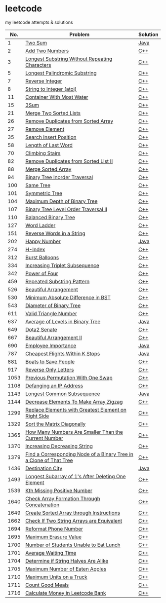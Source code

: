 # leetcode
my leetcode attempts & solutions  

No. | Problem | Solution
------------ | ------------- | -------------
1 | [Two Sum](https://leetcode.com/problems/two-sum/) | [Java](soln/two-sum)
2 | [Add Two Numbers](https://leetcode.com/problems/add-two-numbers/) | [C++](soln/add-two-numbers)
3 | [Longest Substring Without Repeating Characters](https://leetcode.com/problems/longest-substring-without-repeating-characters/) | [C++](soln/longest-substring-without-repeating-characters)
5 | [Longest Palindromic Substring](https://leetcode.com/problems/longest-palindromic-substring/) | [C++](soln/longest-palindromic-substring)
7 | [Reverse Integer](https://leetcode.com/problems/reverse-integer/) | [C++](soln/reverse-integer)
8 | [String to Integer (atoi)](https://leetcode.com/problems/string-to-integer-atoi/) | [C++](soln/string-to-integer-atoi)
11 | [Container With Most Water](https://leetcode.com/problems/container-with-most-water/) | [C++](soln/container-with-most-water)
15 | [3Sum](https://leetcode.com/problems/3sum/) | [C++](soln/3sum)
21 | [Merge Two Sorted Lists](https://leetcode.com/problems/merge-two-sorted-lists/) | [C++](soln/merge-two-sorted-lists)
26 | [Remove Duplicates from Sorted Array](https://leetcode.com/problems/remove-duplicates-from-sorted-array/) | [C++](soln/remove-duplicates-from-sorted-array)
27 | [Remove Element](https://leetcode.com/problems/remove-element/) | [C++](soln/remove-element)
35 | [Search Insert Position](https://leetcode.com/problems/search-insert-position/) | [C++](soln/search-insert-position)
58 | [Length of Last Word](https://leetcode.com/problems/length-of-last-word/) | [C++](soln/length-of-last-word)
70 | [Climbing Stairs](https://leetcode.com/problems/climbing-stairs/) | [C++](soln/climbing-stairs)
82 | [Remove Duplicates from Sorted List II](https://leetcode.com/problems/remove-duplicates-from-sorted-list-ii/) | [C++](soln/remove-duplicates-from-sorted-list-ii)
88 | [Merge Sorted Array](https://leetcode.com/problems/merge-sorted-array/) | [C++](soln/merge-sorted-array)
94 | [Binary Tree Inorder Traversal](https://leetcode.com/problems/binary-tree-inorder-traversal/) | [C++](soln/binary-tree-inorder-traversal)
100 | [Same Tree](https://leetcode.com/problems/same-tree/) | [C++](soln/same-tree)
101 | [Symmetric Tree](https://leetcode.com/problems/symmetric-tree/) | [C++](soln/symmetric-tree)
104 | [Maximum Depth of Binary Tree](https://leetcode.com/problems/maximum-depth-of-binary-tree/) | [C++](soln/maximum-depth-of-binary-tree)
107 | [Binary Tree Level Order Traversal II](https://leetcode.com/problems/binary-tree-level-order-traversal-ii/) | [C++](soln/binary-tree-level-order-traversal-ii)
110 | [Balanced Binary Tree](https://leetcode.com/problems/balanced-binary-tree/) | [C++](soln/balanced-binary-tree)
127 | [Word Ladder](https://leetcode.com/problems/word-ladder/) | [C++](soln/word-ladder)
151 | [Reverse Words in a String](https://leetcode.com/problems/reverse-words-in-a-string/) | [C++](soln/reverse-words-in-a-string)
202 | [Happy Number](https://leetcode.com/problems/happy-number/) | [Java](soln/happy-number)
274 | [H-Index](https://leetcode.com/problems/h-index/) | [C++](soln/h-index)
312 | [Burst Balloons](https://leetcode.com/problems/burst-balloons/) | [C++](soln/burst-balloons)
334 | [Increasing Triplet Subsequence](https://leetcode.com/problems/increasing-triplet-subsequence/) | [C++](soln/increasing-triplet-subsequence)
342 | [Power of Four](https://leetcode.com/problems/power-of-four/) | [C++](soln/power-of-four)
459 | [Repeated Substring Pattern](https://leetcode.com/problems/repeated-substring-pattern/) | [C++](soln/repeated-substring-pattern)
526 | [Beautiful Arrangement](https://leetcode.com/problems/beautiful-arrangement/) | [C++](soln/beautiful-arrangement)
530 | [Minimum Absolute Difference in BST](https://leetcode.com/problems/minimum-absolute-difference-in-bst) | [C++](soln/minimum-absolute-difference-in-bst)
543 | [Diameter of Binary Tree](https://leetcode.com/problems/diameter-of-binary-tree/) | [C++](soln/diameter-of-binary-tree)
611 | [Valid Triangle Number](https://leetcode.com/problems/valid-triangle-number/) | [C++](soln/valid-triangle-number)
637 | [Average of Levels in Binary Tree](https://leetcode.com/problems/average-of-levels-in-binary-tree/) | [Java](soln/average-of-levels-in-binary-tree)
649 | [Dota2 Senate](https://leetcode.com/problems/dota2-senate/) | [C++](soln/dota2-senate)
667 | [Beautiful Arrangement II](https://leetcode.com/problems/beautiful-arrangement-ii/) | [C++](soln/beautiful-arrangement-ii)
690 | [Employee Importance](https://leetcode.com/problems/employee-importance/) | [Java](soln/employee-importance)
787 | [Cheapest Flights Within K Stops](https://leetcode.com/problems/cheapest-flights-within-k-stops/) | [Java](soln/cheapest-flights-within-k-stops)
881 | [Boats to Save People](https://leetcode.com/problems/boats-to-save-people/) | [C++](soln/boats-to-save-people)
917 | [Reverse Only Letters](https://leetcode.com/problems/reverse-only-letters/) | [C++](soln/reverse-only-letters)
1053 | [Previous Permutation With One Swap](https://leetcode.com/problems/previous-permutation-with-one-swap/) | [C++](soln/previous-permutation-with-one-swap)
1108 | [Defanging an IP Address](https://leetcode.com/problems/defanging-an-ip-address/) | [C++](soln/defanging-an-ip-address)
1143 | [Longest Common Subsequence](https://leetcode.com/problems/longest-common-subsequence/) | [Java](soln/longest-common-subsequence)
1144 | [Decrease Elements To Make Array Zigzag](https://leetcode.com/problems/decrease-elements-to-make-array-zigzag/) | [C++](soln/decrease-elements-to-make-array-zigzag)
1299 | [Replace Elements with Greatest Element on Right Side](https://leetcode.com/problems/replace-elements-with-greatest-element-on-right-side/) | [C++](soln/replace-elements-with-greatest-element-on-right-side)
1329 | [Sort the Matrix Diagonally](https://leetcode.com/problems/sort-the-matrix-diagonally/) | [C++](soln/sort-the-matrix-diagonally)
1365 | [How Many Numbers Are Smaller Than the Current Number](https://leetcode.com/problems/how-many-numbers-are-smaller-than-the-current-number/) | [C++](soln/how-many-numbers-are-smaller-than-the-current-number)
1370 | [Increasing Decreasing String](https://leetcode.com/problems/increasing-decreasing-string/) | [C++](soln/increasing-decreasing-string)
1379 | [Find a Corresponding Node of a Binary Tree in a Clone of That Tree](https://leetcode.com/problems/find-a-corresponding-node-of-a-binary-tree-in-a-clone-of-that-tree/) | [C++](soln/find-a-corresponding-node-of-a-binary-tree-in-a-clone-of-that-tree)
1436 | [Destination City](https://leetcode.com/problems/destination-city/) | [Java](soln/destination-city)
1493 | [Longest Subarray of 1's After Deleting One Element](https://leetcode.com/problems/longest-subarray-of-1s-after-deleting-one-element/) | [C++](soln/longest-subarray-of-1s-after-deleting-one-element)
1539 | [Kth Missing Positive Number](https://leetcode.com/problems/kth-missing-positive-number/) | [C++](soln/kth-missing-positive-number)
1640 | [Check Array Formation Through Concatenation](https://leetcode.com/problems/check-array-formation-through-concatenation/) | [C++](soln/check-array-formation-through-concatenation)
1649 | [Create Sorted Array through Instructions](https://leetcode.com/problems/create-sorted-array-through-instructions/) | [C++](soln/create-sorted-array-through-instructions)
1662 | [Check If Two String Arrays are Equivalent](https://leetcode.com/problems/check-if-two-string-arrays-are-equivalent/) | [C++](soln/check-if-two-string-arrays-are-equivalent)
1694 | [Reformat Phone Number](https://leetcode.com/problems/reformat-phone-number/) | [C++](soln/reformat-phone-number)
1695 | [Maximum Erasure Value](https://leetcode.com/problems/maximum-erasure-value/) | [C++](soln/maximum-erasure-value)
1700 | [Number of Students Unable to Eat Lunch](https://leetcode.com/problems/number-of-students-unable-to-eat-lunch/) | [C++](soln/number-of-students-unable-to-eat-lunch)
1701 | [Average Waiting Time](https://leetcode.com/problems/average-waiting-time/) | [C++](soln/average-waiting-time)
1704 | [Determine if String Halves Are Alike](https://leetcode.com/problems/determine-if-string-halves-are-alike/) | [C++](soln/determine-if-string-halves-are-alike)
1705 | [Maximum Number of Eaten Apples](https://leetcode.com/problems/maximum-number-of-eaten-apples/) | [C++](soln/maximum-number-of-eaten-apples)
1710 | [Maximum Units on a Truck](https://leetcode.com/problems/maximum-units-on-a-truck/) | [C++](soln/maximum-units-on-a-truck)
1711 | [Count Good Meals](https://leetcode.com/problems/count-good-meals/) | [C++](soln/count-good-meals)
1716 | [Calculate Money in Leetcode Bank](https://leetcode.com/problems/calculate-money-in-leetcode-bank/) | [C++](soln/calculate-money-in-leetcode-bank)
